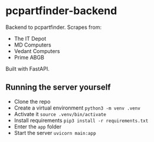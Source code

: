 # pcpartfinder-backend

Backend to pcpartfinder. Scrapes from:

- The IT Depot
- MD Computers
- Vedant Computers
- Prime ABGB

Built with FastAPI.

## Running the server yourself

- Clone the repo
- Create a virtual environment `python3 -m venv .venv`
- Activate it `source .venv/bin/activate`
- Install requirements `pip3 install -r requirements.txt`
- Enter the `app` folder
- Start the server `uvicorn main:app`